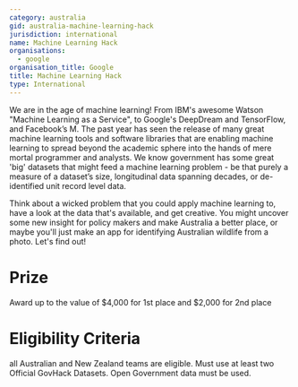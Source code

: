 ```yaml
---
category: australia
gid: australia-machine-learning-hack
jurisdiction: international
name: Machine Learning Hack
organisations:
  - google
organisation_title: Google
title: Machine Learning Hack
type: International
---
```


We are in the age of machine learning! From IBM's awesome Watson "Machine Learning as a Service", to Google's DeepDream and TensorFlow, and Facebook’s M. The past year has seen the release of many great machine learning tools and software libraries that are enabling machine learning to spread beyond the academic sphere into the hands of mere mortal programmer and analysts. We know government has some great 'big' datasets that might feed a machine learning problem - be that purely a measure of a dataset’s size, longitudinal data spanning decades, or de-identified unit record level data.

Think about a wicked problem that you could apply machine learning to, have a look at the data that's available, and get creative. You might uncover some new insight for policy makers and make Australia a better place, or maybe you'll just make an app for identifying Australian wildlife from a photo. Let's find out!

# Prize
Award up to the value of $4,000 for 1st place and $2,000 for 2nd place

# Eligibility Criteria
all Australian and New Zealand teams are eligible.  Must use at least two Official GovHack Datasets.  Open Government data must be used.